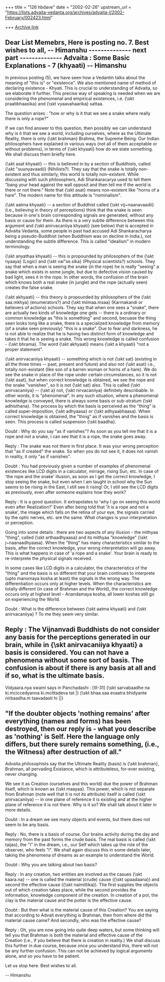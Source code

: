 +++
title = "126 hbdave"
date = "2002-02-26"
upstream_url = "https://lists.advaita-vedanta.org/archives/advaita-l/2002-February/002423.html"

+++
[Archive link](https://lists.advaita-vedanta.org/archives/advaita-l/2002-February/002423.html)


Dear List Memebrs,
Here is posting no. 7.
Best wishes to all,
-- Himanshu
-------------- next part --------------
Advaita : Some Basic Explanations - 7 (khyaati)
                                                -- Himanshu
-----------------------------------------------------------
In previous posting (5), we have seen how a Vedantin talks
about the meaning of "this is" or "existence". We also
mentioned name of method of declaring existence - Khyati.
This is crucial to understanding of Advaita, so we elaborate
it further. This precise way of speaking is needed when we
are considering the phenomenal and empirical existences,
i.e. {\skt praatibhaasika} and {\skt vyaavahaarika} sattaa.

The question arises : "how or why is it that we see a snake where really
there is only a rope?"

If we can find answer to this question, then possibly we can understand
why is it that we see a world, including ourselves, where
as the Ultimate Reality, there is only {\skt brahman} Brahma, the Supreme
Being. Our Indian philosophers have explained in various ways (not all of
them acceptable or without problems), in terms of {\skt khyaati} how do we
state something. We shall discuss them briefly here.

{\skt asat khyaati} -- this is believed in by a section of Buddhists,
called {\skt "suunyavaadii} (Nihilists?). They say that the snake is totally
non-existent and thus similarly, this world is totally non-existent. While
discussing with such philosophers, Adi Shankaracarya used to tell
them "bang your head against the wall opposit and then tell me if the world
is there or not there."
        Note that {\skt asat} means non-existent like "horns of a hare".
        The modern name for this attitude is "nominalism".

{\skt aatma khyaati} -- a section of Buddhist called {\skt vij~naanavaadii}
(i.e., believing in theory of perceptions) think that the snake is seen
because in one's brain corresponding signals are generated, without any
basis or cause for them. As there is a very subtle difference between this
argument and {\skt anirvacaniiya khyaati} (see below) that is accepted in
Advaita Vedanta, some people in past had accused Adi Shankaracharya being a
pseudo-Buddhist (when Buddhism was on decline in India.), not understanding
the subtle difference.
        This is called "idealism" in modern terminology.

{\skt anyathaa khyaati} -- this is propounded by philosophers of the
{\skt nyaaya} (Logic) and {\skt vai"se.sika} (Physical scientists?)
schools. They say that when a man is seeing the snake (in the rope) he is
really "seeing" a snake which exists in some jungle, but due to defective
vision caused by bad light, sees it in the rope. In other words, the
confusion of the brain which knows both a real snake (in jungle) and the
rope (actually seen) creates the false snake.

{\skt akhyaati} -- this theory is propounded by philosophers of the
{\skt saa.mkhya} (enumerators?) and {\skt miimaa.msaa} (Karmakandi or
believers of actions) schools. They say that when one sees a "snake", there
are actually two kinds of knowledge one gets -- there is a ordinary or
common knowledge as "this is something" and second, becuase the thing seen
looks long like a snake, there is a specialized knowledge from memory
(of a snake seen previously) "this is a snake". Due to fear and darkness,
he is not able to realize that he is having two distinct form of knowledge
and takes it that he is seeing a snake. This wrong knowledge is called
confusion - {\skt bhrama}. The word {\skt akhyaati} means {\skt a khyaati}
"not a proper statement".

{\skt anirvacaniiya khyaati}  -- something which is not {\skt sat}
(existing in all the three times -- past, present and future) and also not
{\skt asat} i.e., totally non-existant (like son of a barren woman or
horns of a hare). We do see the snake in place of the rope under certain
circumstances, so it is not {\skt asat}, but when correct knowledge is
obtained, we see the rope and the snake "vanishes", so it is not {\skt sat}
also. This is called {\skt anirvacaniiya} -- {\skt a} not, {\skt nirvacaniiya}
definitely describable.
        In other words, it is "phenomenal".
        In any such situation, where a phenomenal knowledge is conveyed,
there is always some basis or sub-stratum {\skt adhisthana}. The process by
which the basis is perceived as the "thing" is called super-imposition,
{\skt adhyaasa} or {\skt adhyaabhaasa}. When correct knowledge is obtained,
the "thing" as if vanishes and the basis is seen. This process is called
suspension {\skt baadha}.

Doubt : Why do you say "as if vanishes"? As soon as you tell me that it is
a rope and not a snake, I can see that it is a rope, the snake goes away.

Reply : The snake was not there in first place. It was your wrong perception
that "as if created" the snake. So when you do not see it, it does not
vanish in reality, it only "as if vanishes".

Doubt : You had previously given a number of examples of phenomenal
existences like LCD digits in a calculator, mirrage, rising Sun, etc. In
case of 'the rope and the snake' illusion, as soon as I get the correct
knowledge, I stop seeing the snake, but even when I am taught in school why
the Sun seems to be rising in the East, I still see it rising! Or, I still
see the LCD digits as previously, even after someone explains how they work?

Reply : It is a good question. It extrapolates to 'why I go on seeing this
world even after Realization?'
Even after being told that 'it is a rope and not a snake', the image which
falls on the retina of your eye, the signals carried by the optic nerves,
etc. are the same. What changes is your interpretation or perception.

Going into some details : there are two aspects of any illusion - the
mithyaa "thing", called {\skt arthaadhyaasa} and its mithyaa "knowledge"
{\skt j~naanaadhyaasa}. When the "thing" has many characteristics similar
to the basis, after the correct knowledge, your wrong interpretation will
go away. This is what happens in case of 'a rope and a snake'. Your brain
is ready to re-interprete the physical signals received.

In some cases like LCD digits in a calculator, the characteristics of the
"thing" and the basis is so different that your brain continues to
interprete (upto manomaya kosha at least) the signals in the wrong way. The
differentiation occurs only at higher levels. When the characteristics are
totally different (in case of Brahman and the World), the correct knowledge
occurs only at highest level - Anandamaya kosha, all lower koshas still go
on experiencing the World.

Doubt : What is the difference between {\skt aatma khyaati} and
{\skt anirvacaniiya} ? To me they seem very similar.

Reply : The Vijnanvadi Buddhists do not consider any basis for the
perceptions generated in our brain, while in {\skt anirvacaniiya khyaati} a
basis is considered. You can not have a phenomena without some sort of basis.
The confusion is about if there is any basis at all and if so, what is the
ultimate basis.
----------------------------------------------------------------
Vidyaara.nya swami says in Panchadashi : [III-31]
{\skt sarvabaadhe na ki.mciccedyanna ki.mcittadeva tat |}
{\skt bhaa.saa evaatra bhidyante nirbaadha.m taavadasti hi ||}

"If the doubter objects 'nothing remains' after everything (names and forms)
has been destroyed, then our reply is - what you describe as 'nothing' is
Self. Here the language only differs, but there surely remains something,
(i.e., the Witness) after destruction of all."
------------------------------------------------------------------

Advaita philosophists say that the Ultimate Reality (basis) is {\skt brahman},
Brahman, all pervading Existance, which is attributeless, for-ever existing,
never changing.

We see it as Creation (ourselves and this world) due the power of Brahman
itself, which is known as {\skt maayaa}. This power, which is not separate
from Brahman (note well that it is not its attribute) itself is called
{\skt anirvacaniiya} -- in one plane of reference it is existing and at the
higher plane of reference it is not there. Why is it so?
We shall talk about it later in more details.

Doubt : In a dream we see many objects and events, but there does not
seem to be any basis.

Reply : No, there is a basis of course. Our brains activity during the
day and memory from the past forms the crude basis. The real basis is called
{\skt taijas}, the "I" in the dream, i.e., our Self which takes up the role
of the observer, who feels "I". We shall again discuss this in some details
later, taking the phenomena of dreams as an example to understand the World.

Doubt : Why you are talking about two basis?

Reply : In any creation, two entities are involved as the casues
{\skt kaara.na} -- one is called the material (crude) cause ({\skt upaadaana})
and second the effective cause ({\skt naimittika}). The first supplies the
objects out of which creation takes place, while the second provides the
information, knowledge component of the creation. In creation of a pot, the
clay is the material cause and the potter is the effective cause.

Doubt : But then what is the material cause of this Creation? You are
saying that according to Advait everything is Brahman, then from where did
the material cause came? And secondly, who was the effective cause?

Reply : Oh, you are now going into quite deep waters, but some thinking
will tell you that Brahman is both the material and effective cause of the
Creation (i.e., if you believe that there is creation in reality.) We shall
discuss this further in due course, because once you understand this, there
will not be any further confusion. This can not be achieved by logical
arguments alone, and so you have to be patient.

Let us stop here.
Best wishes to all.

-- Himanshu
